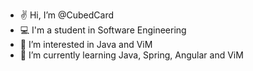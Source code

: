 - ✌️ Hi, I’m @CubedCard
- 💻 I'm a student in Software Engineering
- 👀 I’m interested in Java and ViM
- 🌱 I’m currently learning Java, Spring, Angular and ViM

<!---
CubedCard/CubedCard is a ✨ special ✨ repository because its `README.md` (this file) appears on your GitHub profile.
You can click the Preview link to take a look at your changes.
--->
